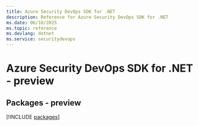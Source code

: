 ```yaml
---
title: Azure Security DevOps SDK for .NET
description: Reference for Azure Security DevOps SDK for .NET
ms.date: 06/10/2025
ms.topic: reference
ms.devlang: dotnet
ms.service: securitydevops
---
```

# Azure Security DevOps SDK for .NET - preview
## Packages - preview
[!INCLUDE [packages](security-devops-index.md)]